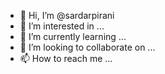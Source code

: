 - 👋 Hi, I’m @sardarpirani
- 👀 I’m interested in ...
- 🌱 I’m currently learning ...
- 💞️ I’m looking to collaborate on ...
- 📫 How to reach me ...

<!---
sardarpirani/sardarpirani is a ✨ special ✨ repository because its `README.md` (this file) appears on your GitHub profile.
You can click the Preview link to take a look at your changes.
--->
